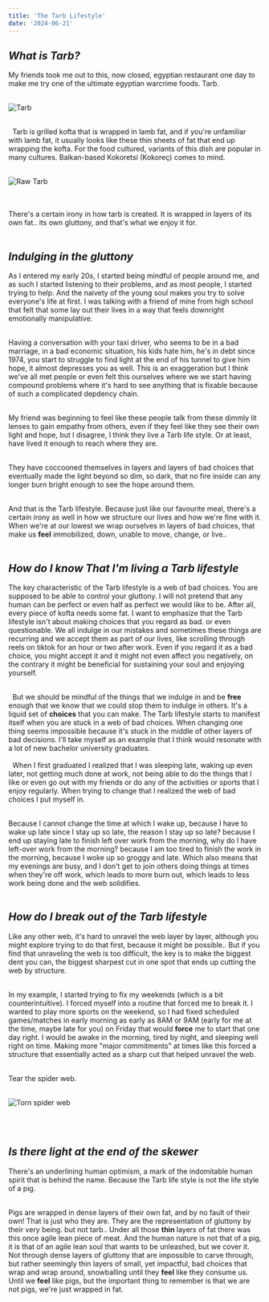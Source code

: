 ```yaml
---
title: 'The Tarb Lifestyle'
date: '2024-06-21'
---
```


## ***What is Tarb?***

My friends took me out to this, now closed, egyptian restaurant one day to make me try one of the ultimate egyptian warcrime foods. Tarb.
&nbsp;  
&nbsp;


![Tarb](/images/tarb.jpeg)

&nbsp;  
&nbsp;
Tarb is grilled kofta that is wrapped in lamb fat, and if you're unfamiliar with lamb fat, it usually looks like these thin sheets of fat that end up wrapping the kofta. For the food cultured, variants of this dish are popular in many cultures. Balkan-based Kokoretsi (Kokoreç) comes to mind.
&nbsp;  
&nbsp;


![Raw Tarb](/images/tarb-raw.jpeg)


&nbsp;  
&nbsp;  
There's a certain irony in how tarb is created. It is wrapped in layers of its own fat.. its own gluttony, and that's what we enjoy it for.
&nbsp;  
&nbsp;


## ***Indulging in the gluttony***

As I entered my early 20s, I started being mindful of people around me, and as such I started listening to their problems, and as most people, I started trying to help. And the naivety of the young soul makes you try to solve everyone's life at first. I was talking with a friend of mine from high school that felt that some lay out their lives in a way that feels downright emotionally manipulative.
&nbsp;  
&nbsp;

Having a conversation with your taxi driver, who seems to be in a bad marriage, in a bad economic situation, his kids hate him, he's in debt since 1974, you start to struggle to find light at the end of his tunnel to give him hope, it almost depresses you as well. This is an exaggeration but I think we've all met people or even felt this ourselves where we we start having compound problems where it's hard to see anything that is fixable because of such a complicated depdency chain. 
&nbsp;  
&nbsp;

My friend was beginning to feel like these people talk from these dimmly lit lenses to gain empathy from others, even if they feel like they see their own light and hope, but I disagree, I think they live a Tarb life style. Or at least, have lived it enough to reach where they are.
&nbsp;  
&nbsp;

They have coccooned themselves in layers and layers of bad choices that eventually made the light beyond so dim, so dark, that no fire inside can any longer burn bright enough to see the hope around them.
&nbsp;  
&nbsp;


And that is the Tarb lifestyle. Because just like our favourite meal, there's a certain irony as well in how we structure our lives and how we're fine with it. When we're at our lowest we wrap ourselves in layers of bad choices, that make us __feel__ immobilized, down, unable to move, change, or live..
&nbsp;  
&nbsp;



## ***How do I know That I'm living a Tarb lifestyle***
The key characteristic of the Tarb lifestyle is a web of bad choices. You are supposed to be able to control your gluttony. I will not pretend that any human can be perfect or even half as perfect we would like to be. After all, every piece of kofta needs some fat. I want to emphasize that the Tarb lifestyle isn't about making choices that you regard as bad. or even questionable. We all indulge in our mistakes and sometimes these things are recurring and we accept them as part of our lives, like scrolling through reels on tiktok for an hour or two after work. Even if you regard it as a bad choice, you might accept it and it might not even affect you negatively, on the contrary it might be beneficial for sustaining your soul and enjoying yourself.

&nbsp;  
&nbsp;
But we should be mindful of the things that we indulge in and be __free__ enough that we know that we could stop them to indulge in others. It's a liquid set of __choices__ that you can make. The Tarb lifestyle starts to manifest itself when you are stuck in a web of bad choices. When changing one thing seems impossible because it's stuck in the middle of other layers of bad decisions. I'll take myself as an example that I think would resonate with a lot of new bachelor university graduates.   
&nbsp;  
&nbsp;
When I first graduated I realized that I was sleeping late, waking up even later, not getting much done at work, not being able to do the things that I like or even go out with my friends or do any of the activities or sports that I enjoy regularly. When trying to change that I realized the web of bad choices I put myself in.
&nbsp;  
&nbsp;

Because I cannot change the time at which I wake up, because I have to wake up late since I stay up so late, the reason I stay up so late? because I end up staying late to finish left over work from the morning, why do I have left-over work from the morning? because I am too tired to finish the work in the morning, because I woke up so groggy and late. Which also means that my evenings are busy, and I don't get to join others doing things at times when they're off work, which leads to more burn out, which leads to less work being done and the web solidifies. 
&nbsp;  
&nbsp;

## ***How do I break out of the Tarb lifestyle***
Like any other web, it's hard to unravel the web layer by layer, although you might explore trying to do that first, because it might be possible.. But if you find that unraveling the web is too difficult, the key is to make the biggest dent you can, the biggest sharpest cut in one spot that ends up cutting the web by structure.
&nbsp;  
&nbsp;

In my example, I started trying to fix my weekends (which is a bit counterintuitive). I forced myself into a routine that forced me to break it. I wanted to play more sports on the weekend, so I had fixed scheduled games/matches in early morning as early as 8AM or 9AM (early for me at the time, maybe late for you) on Friday that would __force__ me to start that one day right. I would be awake in the morning, tired by night, and sleeping well right on time. Making more "major commitments" at times like this forced a structure that essentially acted as a sharp cut that helped unravel the web.
&nbsp;  
&nbsp;

Tear the spider web.
&nbsp;  
&nbsp;

![Torn spider web](/images/torn-spider-web.jpeg)


&nbsp;  
&nbsp;

## ***Is there light at the end of the skewer***

There's an underlining human optimism, a mark of the indomitable human spirit that is behind
the name. Because the Tarb life style is not the life style of a pig.
&nbsp;  
&nbsp;


Pigs are wrapped in dense layers of their own fat, and by no fault of their own! That is just who they are. They are the representation of gluttony by their very being. but not tarb..
Under all those __thin__ layers of fat there was this once agile lean piece of meat. And the human nature is not that of a pig, it is that of an agile lean soul that wants to be unleashed, but we cover it. Not through dense layers of gluttony that are impossible to carve through, but rather seemingly thin layers of small, yet impactful, bad choices that wrap and wrap around, snowballing until they __feel__ like they consume us. Until we __feel__ like pigs, but the important thing to remember is that we are not pigs, we're just wrapped in fat.
&nbsp;  
&nbsp;

